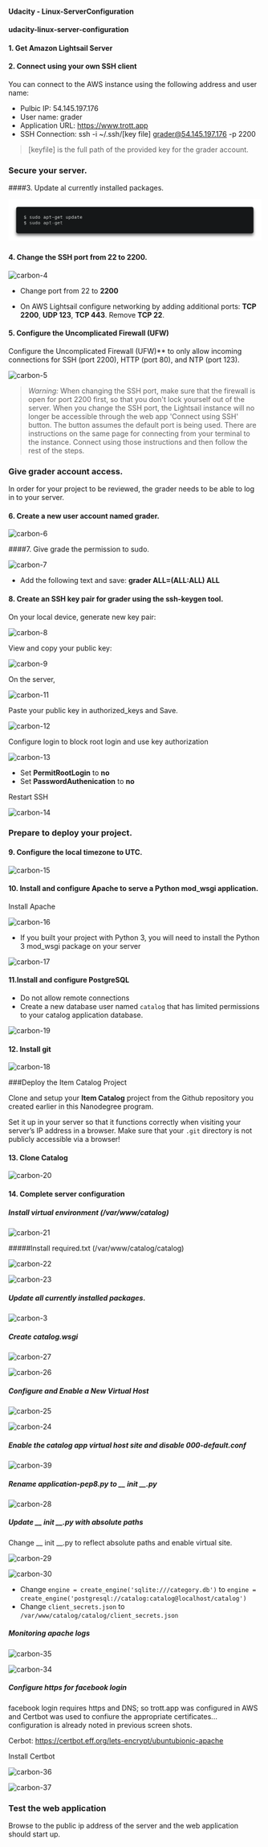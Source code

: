 #### Udacity - Linux-ServerConfiguration







#### udacity-linux-server-configuration





#### 1. Get Amazon Lightsail Server

#### 2. Connect using your own SSH client

You can connect to the AWS instance using the following address and user name:

- Pulbic IP: 54.145.197.176
- User name: grader
- Application URL: https://www.trott.app
- SSH Connection: ssh -i ~/.ssh/[key file] grader@54.145.197.176 -p 2200



> [keyfile] is the full path of the provided key for the grader account.



### Secure your server.

####3. Update al currently installed packages.

![carbon-3](/screenshots/carbon-3.png)

#### 4. Change the SSH port from **22** to **2200**. 

![carbon-4](/Users/louiscollins/Downloads/carbon-4.png)

- Change port from 22 to  **2200**

- On AWS Lightsail configure networking by adding additional ports: **TCP 2200**, **UDP 123**, **TCP 443**. Remove **TCP 22**.



#### 5. Configure the Uncomplicated Firewall (UFW)

Configure the Uncomplicated Firewall (UFW)** to only allow incoming connections for SSH (port 2200), HTTP (port 80), and NTP (port 123).

![carbon-5](/Users/louiscollins/Downloads/carbon-5.png)

> *Warning:* When changing the SSH port, make sure that the firewall is open for port 2200 first, so that you don't lock yourself out of the server. When you change the SSH port, the Lightsail instance will no longer be accessible through the web app 'Connect using SSH' button. The button assumes the default port is being used. There are instructions on the same page for connecting from your terminal to the instance. Connect using those instructions and then follow the rest of the steps.





### Give grader account access.

In order for your project to be reviewed, the grader needs to be able to log in to your server.



#### 6. Create a new user account named grader.

![carbon-6](/Users/louiscollins/Downloads/carbon-6.png)

####7. Give grade the permission to sudo.

![carbon-7](/Users/louiscollins/Downloads/carbon-7.png)

- Add the following text and save: **grader ALL=(ALL:ALL) ALL**



#### 8. Create an SSH key pair for grader using the ssh-keygen tool.



On your local device, generate new key pair:

![carbon-8](/Users/louiscollins/Downloads/carbon-8.png)

View and copy your public key:

![carbon-9](/Users/louiscollins/Downloads/carbon-9.png)

On the server, 

![carbon-11](/Users/louiscollins/Downloads/carbon-11.png)

Paste your public key  in authorized_keys and Save.

![carbon-12](/Users/louiscollins/Downloads/carbon-12.png)

Configure login to block root login and use key authorization

![carbon-13](/Users/louiscollins/Downloads/carbon-13.png)

- Set **PermitRootLogin** to **no**
- Set **PasswordAuthenication** to  **no**



Restart SSH

![carbon-14](/Users/louiscollins/Downloads/carbon-14.png)





### Prepare to deploy your project.



#### 9. Configure the local timezone to UTC.

![carbon-15](/Users/louiscollins/Downloads/carbon-15.png)

#### 10. Install and configure Apache to serve a Python mod_wsgi application.

Install Apache

![carbon-16](/Users/louiscollins/Downloads/carbon-16.png)

- If you built your project with Python 3, you will need to install the Python 3 mod_wsgi package on your server

![carbon-17](/Users/louiscollins/Downloads/carbon-17.png)

#### 11.Install and configure PostgreSQL

- Do not allow remote connections
- Create a new database user named `catalog` that has limited permissions to your catalog application database.

![carbon-19](/Users/louiscollins/Downloads/carbon-19.png)

#### 12. Install git

![carbon-18](/Users/louiscollins/Downloads/carbon-18.png)



###Deploy the Item Catalog Project



Clone and setup your **Item Catalog** project from the Github repository you created earlier in this Nanodegree program.

Set it up in your server so that it functions correctly when visiting your server’s IP address in a browser. Make sure that your `.git` directory is not publicly accessible via a browser!



#### 13. Clone Catalog

![carbon-20](/Users/louiscollins/Downloads/carbon-20.png)

#### 14. Complete server configuration



##### Install virtual environment (/var/www/catalog)

![carbon-21](/Users/louiscollins/Downloads/carbon-21.png)

#####Install required.txt (/var/www/catalog/catalog)

![carbon-22](/Users/louiscollins/Downloads/carbon-22.png)

![carbon-23](/Users/louiscollins/Downloads/carbon-23.png)



##### Update all currently installed packages.

![carbon-3](/Users/louiscollins/Downloads/carbon-3.png)

##### Create catalog.wsgi

![carbon-27](/Users/louiscollins/Downloads/carbon-27.png)

![carbon-26](/Users/louiscollins/Downloads/carbon-26.png)



##### Configure and Enable a New Virtual Host

![carbon-25](/Users/louiscollins/Downloads/carbon-25.png)

![carbon-24](/Users/louiscollins/Downloads/carbon-24.png)



##### Enable the catalog app virtual host site and disable 000-default.conf

![carbon-39](/Users/louiscollins/Downloads/carbon-39.png)

##### Rename application-pep8.py to __ init __.py

![carbon-28](/Users/louiscollins/Downloads/carbon-28.png)



##### Update __ init __.py with absolute paths

Change __ init __.py to reflect  absolute paths and enable virtual site.

![carbon-29](/Users/louiscollins/Downloads/carbon-29.png)

![carbon-30](/Users/louiscollins/Downloads/carbon-30.png)

- Change `engine = create_engine('sqlite:///category.db')` to `engine = create_engine('postgresql://catalog:catalog@localhost/catalog')`
- Change `client_secrets.json`  to `/var/www/catalog/catalog/client_secrets.json`



##### Monitoring apache logs

![carbon-35](/Users/louiscollins/Downloads/carbon-35.png)

![carbon-34](/Users/louiscollins/Downloads/carbon-34.png)

##### Configure https for facebook login

facebook login requires https and DNS; so trott.app was configured in AWS and Certbot was used to confiure the appropriate certificates... configuration is already noted in previous screen shots.



Cerbot: https://certbot.eff.org/lets-encrypt/ubuntubionic-apache



Install Certbot

![carbon-36](/Users/louiscollins/Downloads/carbon-36.png)

![carbon-37](/Users/louiscollins/Downloads/carbon-37.png)



### Test the web application

Browse to the public ip address of the server and the web application should start up.
